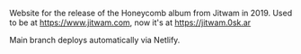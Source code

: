 Website for the release of the Honeycomb album from Jitwam in 2019. Used to be at https://www.jitwam.com, now it's at https://jitwam.0sk.ar

Main branch deploys automatically via Netlify.
